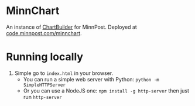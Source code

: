 # MinnChart

An instance of [ChartBuilder](https://github.com/Quartz/Chartbuilder/) for MinnPost.  Deployed at [code.minnpost.com/minnchart](http://code.minnpost.com/minnchart/).

# Running locally

1. Simple go to `index.html` in your browser.
    * You can run a simple web server with Python: `python -m SimpleHTTPServer`
    * Or you can use a NodeJS one: `npm install -g http-server` then just run `http-server`